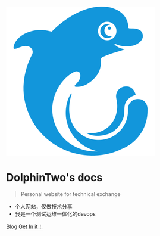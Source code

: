 ![logo](_media/icon.svg)


# DolphinTwo's docs

> Personal website for technical exchange

- 个人网站，仅做技术分享
- 我是一个测试运维一体化的devops

[Blog](http://m.dinghui.me/)
[Get In it！](README.md)